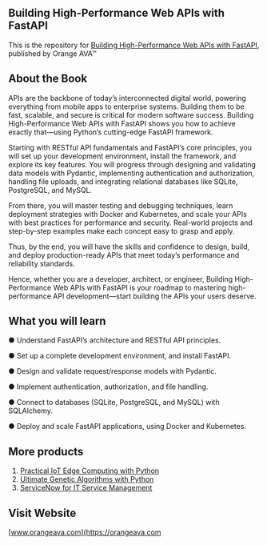## Building High-Performance Web APIs with FastAPI

This is the repository for [Building High-Performance Web APIs with FastAPI](https://orangeava.com/products/building-high-performance-web-apis-with-fastapi), published by Orange AVA™

## About the Book
APIs are the backbone of today’s interconnected digital world, powering everything from mobile apps to enterprise systems. Building them to be fast, scalable, and secure is critical for modern software success. Building High-Performance Web APIs with FastAPI shows you how to achieve exactly that—using Python’s cutting-edge FastAPI framework.

Starting with RESTful API fundamentals and FastAPI’s core principles, you will set up your development environment, install the framework, and explore its key features. You will  progress through designing and validating data models with Pydantic, implementing authentication and authorization, handling file uploads, and integrating relational databases like SQLite, PostgreSQL, and MySQL.

From there, you will master testing and debugging techniques, learn deployment strategies with Docker and Kubernetes, and scale your APIs with best practices for performance and security. Real-world projects and step-by-step examples make each concept easy to grasp and apply.

Thus, by the end, you will have the skills and confidence to design, build, and deploy production-ready APIs that meet today’s performance and reliability standards.

Hence, whether you are a developer, architect, or engineer, Building High-Performance Web APIs with FastAPI is your roadmap to mastering high-performance API development—start building the APIs your users deserve.

## What you will learn
● Understand FastAPI’s architecture and RESTful API principles.

● Set up a complete development environment, and install FastAPI.

● Design and validate request/response models with Pydantic.

● Implement authentication, authorization, and file handling.

● Connect to databases (SQLite, PostgreSQL, and MySQL) with SQLAlchemy.

● Deploy and scale FastAPI applications, using Docker and Kubernetes.

## More products

1. [Practical IoT Edge Computing with Python](https://orangeava.com/products/practical-iot-edge-computing-with-python) 
2. [Ultimate Genetic Algorithms with Python](https://orangeava.com/products/ultimate-genetic-algorithms-with-python) 
3. [ServiceNow for IT Service Management](https://orangeava.com/products/servicenow-for-it-service-management)

## Visit Website 
[www.orangeava.com](https://orangeava.com

